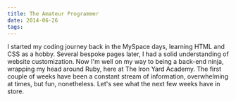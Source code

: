 ```yaml
---
title: The Amateur Programmer
date: 2014-06-26
tags:
---
```

I started my coding journey back in the MySpace days, learning HTML and
CSS as a hobby. Several bespoke pages later, I had a solid understanding of
website customization. Now I'm well on my way to being a back-end ninja,
wrapping my head around Ruby, here at The Iron Yard Academy. The first couple
of weeks have been a constant stream of information, overwhelming at times,
but fun, nonetheless. Let's see what the next few weeks have in store.
